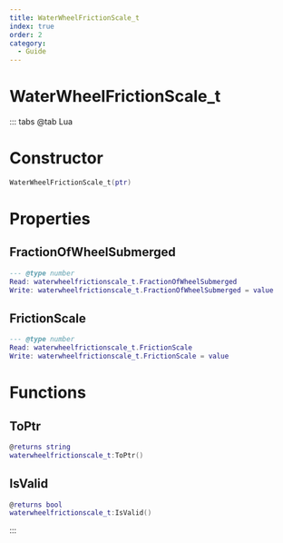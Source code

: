 ```yaml
---
title: WaterWheelFrictionScale_t
index: true
order: 2
category:
  - Guide
---
```


# WaterWheelFrictionScale_t

::: tabs
@tab Lua
# Constructor
```lua
WaterWheelFrictionScale_t(ptr)
```
# Properties
## FractionOfWheelSubmerged 
```lua
--- @type number
Read: waterwheelfrictionscale_t.FractionOfWheelSubmerged
Write: waterwheelfrictionscale_t.FractionOfWheelSubmerged = value
```
## FrictionScale 
```lua
--- @type number
Read: waterwheelfrictionscale_t.FrictionScale
Write: waterwheelfrictionscale_t.FrictionScale = value
```
# Functions
## ToPtr
```lua
@returns string
waterwheelfrictionscale_t:ToPtr()
```
## IsValid
```lua
@returns bool
waterwheelfrictionscale_t:IsValid()
```

:::